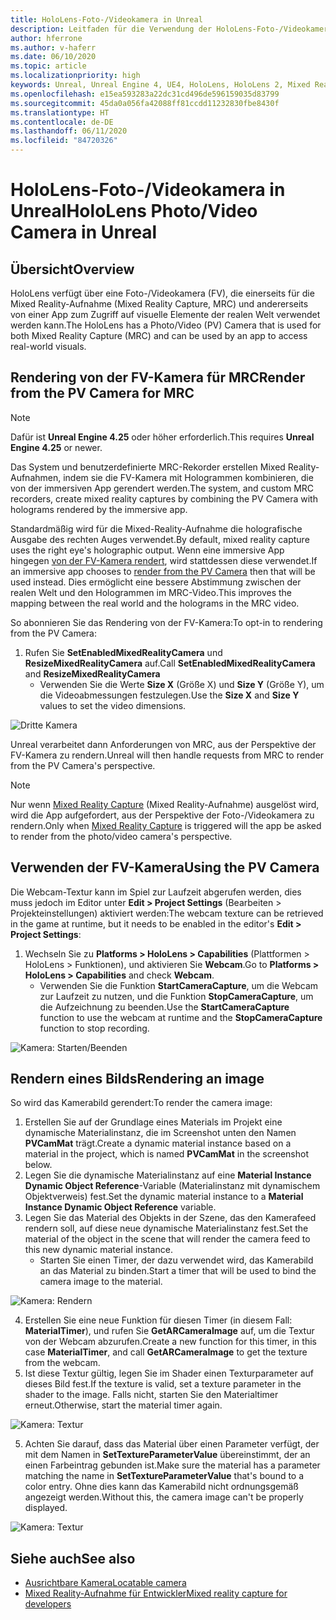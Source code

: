 ```yaml
---
title: HoloLens-Foto-/Videokamera in Unreal
description: Leitfaden für die Verwendung der HoloLens-Foto-/Videokamera in Unreal
author: hferrone
ms.author: v-haferr
ms.date: 06/10/2020
ms.topic: article
ms.localizationpriority: high
keywords: Unreal, Unreal Engine 4, UE4, HoloLens, HoloLens 2, Mixed Reality, Entwicklung, Features, Dokumentation, Leitfäden, Hologramme, Kamera, FV-Kamera, MRC
ms.openlocfilehash: e15ea593283a22dc31cd496de596159035d83799
ms.sourcegitcommit: 45da0a056fa42088ff81ccdd11232830fbe8430f
ms.translationtype: HT
ms.contentlocale: de-DE
ms.lasthandoff: 06/11/2020
ms.locfileid: "84720326"
---
```

# <a name="hololens-photovideo-camera-in-unreal"></a><span data-ttu-id="54636-104">HoloLens-Foto-/Videokamera in Unreal</span><span class="sxs-lookup"><span data-stu-id="54636-104">HoloLens Photo/Video Camera in Unreal</span></span>

## <a name="overview"></a><span data-ttu-id="54636-105">Übersicht</span><span class="sxs-lookup"><span data-stu-id="54636-105">Overview</span></span>

<span data-ttu-id="54636-106">HoloLens verfügt über eine Foto-/Videokamera (FV), die einerseits für die Mixed Reality-Aufnahme (Mixed Reality Capture, MRC) und andererseits von einer App zum Zugriff auf visuelle Elemente der realen Welt verwendet werden kann.</span><span class="sxs-lookup"><span data-stu-id="54636-106">The HoloLens has a Photo/Video (PV) Camera that is used for both Mixed Reality Capture (MRC) and can be used by an app to access real-world visuals.</span></span>

## <a name="render-from-the-pv-camera-for-mrc"></a><span data-ttu-id="54636-107">Rendering von der FV-Kamera für MRC</span><span class="sxs-lookup"><span data-stu-id="54636-107">Render from the PV Camera for MRC</span></span>

> [!NOTE]
> <span data-ttu-id="54636-108">Dafür ist **Unreal Engine 4.25** oder höher erforderlich.</span><span class="sxs-lookup"><span data-stu-id="54636-108">This requires **Unreal Engine 4.25** or newer.</span></span>

<span data-ttu-id="54636-109">Das System und benutzerdefinierte MRC-Rekorder erstellen Mixed Reality-Aufnahmen, indem sie die FV-Kamera mit Hologrammen kombinieren, die von der immersiven App gerendert werden.</span><span class="sxs-lookup"><span data-stu-id="54636-109">The system, and custom MRC recorders, create mixed reality captures by combining the PV Camera with holograms rendered by the immersive app.</span></span>

<span data-ttu-id="54636-110">Standardmäßig wird für die Mixed-Reality-Aufnahme die holografische Ausgabe des rechten Auges verwendet.</span><span class="sxs-lookup"><span data-stu-id="54636-110">By default, mixed reality capture uses the right eye's holographic output.</span></span> <span data-ttu-id="54636-111">Wenn eine immersive App hingegen [von der FV-Kamera rendert](mixed-reality-capture-for-developers.md#render-from-the-pv-camera-opt-in), wird stattdessen diese verwendet.</span><span class="sxs-lookup"><span data-stu-id="54636-111">If an immersive app chooses to [render from the PV Camera](mixed-reality-capture-for-developers.md#render-from-the-pv-camera-opt-in) then that will be used instead.</span></span> <span data-ttu-id="54636-112">Dies ermöglicht eine bessere Abstimmung zwischen der realen Welt und den Hologrammen im MRC-Video.</span><span class="sxs-lookup"><span data-stu-id="54636-112">This improves the mapping between the real world and the holograms in the MRC video.</span></span>

<span data-ttu-id="54636-113">So abonnieren Sie das Rendering von der FV-Kamera:</span><span class="sxs-lookup"><span data-stu-id="54636-113">To opt-in to rendering from the PV Camera:</span></span>

1. <span data-ttu-id="54636-114">Rufen Sie **SetEnabledMixedRealityCamera** und **ResizeMixedRealityCamera** auf.</span><span class="sxs-lookup"><span data-stu-id="54636-114">Call **SetEnabledMixedRealityCamera** and **ResizeMixedRealityCamera**</span></span>
    * <span data-ttu-id="54636-115">Verwenden Sie die Werte **Size X** (Größe X) und **Size Y** (Größe Y), um die Videoabmessungen festzulegen.</span><span class="sxs-lookup"><span data-stu-id="54636-115">Use the **Size X** and **Size Y** values to set the video dimensions.</span></span>

![Dritte Kamera](images/unreal-camera-3rd.PNG)

<span data-ttu-id="54636-117">Unreal verarbeitet dann Anforderungen von MRC, aus der Perspektive der FV-Kamera zu rendern.</span><span class="sxs-lookup"><span data-stu-id="54636-117">Unreal will then handle requests from MRC to render from the PV Camera's perspective.</span></span>

> [!NOTE]
> <span data-ttu-id="54636-118">Nur wenn [Mixed Reality Capture](mixed-reality-capture.md) (Mixed Reality-Aufnahme) ausgelöst wird, wird die App aufgefordert, aus der Perspektive der Foto-/Videokamera zu rendern.</span><span class="sxs-lookup"><span data-stu-id="54636-118">Only when [Mixed Reality Capture](mixed-reality-capture.md) is triggered will the app be asked to render from the photo/video camera's perspective.</span></span>

## <a name="using-the-pv-camera"></a><span data-ttu-id="54636-119">Verwenden der FV-Kamera</span><span class="sxs-lookup"><span data-stu-id="54636-119">Using the PV Camera</span></span>

<span data-ttu-id="54636-120">Die Webcam-Textur kann im Spiel zur Laufzeit abgerufen werden, dies muss jedoch im Editor unter **Edit > Project Settings** (Bearbeiten > Projekteinstellungen) aktiviert werden:</span><span class="sxs-lookup"><span data-stu-id="54636-120">The webcam texture can be retrieved in the game at runtime, but it needs to be enabled in the editor's **Edit > Project Settings**:</span></span>
1. <span data-ttu-id="54636-121">Wechseln Sie zu **Platforms > HoloLens > Capabilities** (Plattformen > HoloLens > Funktionen), und aktivieren Sie **Webcam**.</span><span class="sxs-lookup"><span data-stu-id="54636-121">Go to **Platforms > HoloLens > Capabilities** and check **Webcam**.</span></span>
    * <span data-ttu-id="54636-122">Verwenden Sie die Funktion **StartCameraCapture**, um die Webcam zur Laufzeit zu nutzen, und die Funktion **StopCameraCapture**, um die Aufzeichnung zu beenden.</span><span class="sxs-lookup"><span data-stu-id="54636-122">Use the **StartCameraCapture** function to use the webcam at runtime and the **StopCameraCapture** function to stop recording.</span></span>

![Kamera: Starten/Beenden](images/unreal-camera-startstop.PNG)

## <a name="rendering-an-image"></a><span data-ttu-id="54636-124">Rendern eines Bilds</span><span class="sxs-lookup"><span data-stu-id="54636-124">Rendering an image</span></span>
<span data-ttu-id="54636-125">So wird das Kamerabild gerendert:</span><span class="sxs-lookup"><span data-stu-id="54636-125">To render the camera image:</span></span>
1. <span data-ttu-id="54636-126">Erstellen Sie auf der Grundlage eines Materials im Projekt eine dynamische Materialinstanz, die im Screenshot unten den Namen **PVCamMat** trägt.</span><span class="sxs-lookup"><span data-stu-id="54636-126">Create a dynamic material instance based on a material in the project, which is named **PVCamMat** in the screenshot below.</span></span>  
2. <span data-ttu-id="54636-127">Legen Sie die dynamische Materialinstanz auf eine **Material Instance Dynamic Object Reference**-Variable (Materialinstanz mit dynamischem Objektverweis) fest.</span><span class="sxs-lookup"><span data-stu-id="54636-127">Set the dynamic material instance to a **Material Instance Dynamic Object Reference** variable.</span></span>  
3. <span data-ttu-id="54636-128">Legen Sie das Material des Objekts in der Szene, das den Kamerafeed rendern soll, auf diese neue dynamische Materialinstanz fest.</span><span class="sxs-lookup"><span data-stu-id="54636-128">Set the material of the object in the scene that will render the camera feed to this new dynamic material instance.</span></span>
    * <span data-ttu-id="54636-129">Starten Sie einen Timer, der dazu verwendet wird, das Kamerabild an das Material zu binden.</span><span class="sxs-lookup"><span data-stu-id="54636-129">Start a timer that will be used to bind the camera image to the material.</span></span> 

![Kamera: Rendern](images/unreal-camera-render.PNG)

4. <span data-ttu-id="54636-131">Erstellen Sie eine neue Funktion für diesen Timer (in diesem Fall: **MaterialTimer**), und rufen Sie **GetARCameraImage** auf, um die Textur von der Webcam abzurufen.</span><span class="sxs-lookup"><span data-stu-id="54636-131">Create a new function for this timer, in this case **MaterialTimer**, and call **GetARCameraImage** to get the texture from the webcam.</span></span>  
5. <span data-ttu-id="54636-132">Ist diese Textur gültig, legen Sie im Shader einen Texturparameter auf dieses Bild fest.</span><span class="sxs-lookup"><span data-stu-id="54636-132">If the texture is valid, set a texture parameter in the shader to the image.</span></span>  <span data-ttu-id="54636-133">Falls nicht, starten Sie den Materialtimer erneut.</span><span class="sxs-lookup"><span data-stu-id="54636-133">Otherwise, start the material timer again.</span></span> 

![Kamera: Textur](images/unreal-camera-texture.PNG)

5. <span data-ttu-id="54636-135">Achten Sie darauf, dass das Material über einen Parameter verfügt, der mit dem Namen in **SetTextureParameterValue** übereinstimmt, der an einen Farbeintrag gebunden ist.</span><span class="sxs-lookup"><span data-stu-id="54636-135">Make sure the material has a parameter matching the name in **SetTextureParameterValue** that's bound to a color entry.</span></span> <span data-ttu-id="54636-136">Ohne dies kann das Kamerabild nicht ordnungsgemäß angezeigt werden.</span><span class="sxs-lookup"><span data-stu-id="54636-136">Without this, the camera image can't be properly displayed.</span></span>

![Kamera: Textur](images/unreal-camera-material.PNG)

## <a name="see-also"></a><span data-ttu-id="54636-138">Siehe auch</span><span class="sxs-lookup"><span data-stu-id="54636-138">See also</span></span>
* [<span data-ttu-id="54636-139">Ausrichtbare Kamera</span><span class="sxs-lookup"><span data-stu-id="54636-139">Locatable camera</span></span>](locatable-camera.md)
* [<span data-ttu-id="54636-140">Mixed Reality-Aufnahme für Entwickler</span><span class="sxs-lookup"><span data-stu-id="54636-140">Mixed reality capture for developers</span></span>](mixed-reality-capture-for-developers.md)
